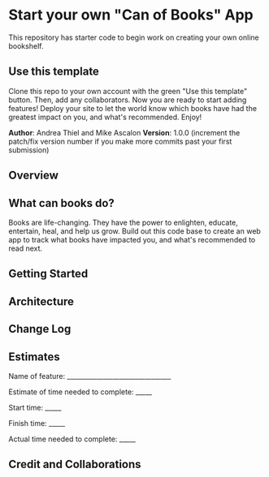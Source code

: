 # Start your own "Can of Books" App

This repository has starter code to begin work on creating your own online bookshelf.

## Use this template

Clone this repo to your own account with the green "Use this template" button. Then, add any collaborators. Now you are ready to start adding features! Deploy your site to let the world know which books have had the greatest impact on you, and what's recommended. Enjoy!

**Author**: Andrea Thiel and Mike Ascalon
**Version**: 1.0.0 (increment the patch/fix version number if you make more commits past your first submission)

## Overview
## What can books do?

Books are life-changing. They have the power to enlighten, educate, entertain, heal, and help us grow. Build out this code base to create an web app to track what books have impacted you, and what's recommended to read next.

## Getting Started
<!-- What are the steps that a user must take in order to build this app on their own machine and get it running? -->

## Architecture
<!-- Provide a detailed description of the application design. What technologies (languages, libraries, etc) you're using, and any other relevant design information. -->

## Change Log
<!-- Use this area to document the iterative changes made to your application as each feature is successfully implemented. Use time stamps. Here's an example:

01-01-2001 4:59pm - Application now has a fully-functional express server, with a GET route for the location resource. -->

## Estimates

Name of feature: ________________________________

Estimate of time needed to complete: _____

Start time: _____

Finish time: _____

Actual time needed to complete: _____

## Credit and Collaborations
<!-- Give credit (and a link) to other peo

-------Logistical------
What hours will you be available to communicate? 1-6 pst
What platform will you use to communicate Slack
How often will you take breaks? Every 2 check boxes on the trello board take 5-10 minute break
What is your plan if you start to fall behind? communicate and work off lab hours if need be.
------Cooperative-------
Make a list of each person’s strengths- Mike- keep grinding it out until its figured out. Andrea- commication
How can you best utilize these strengths in the development of your application? 
In what areas do you each want to develop greater strength?
Knowing that every person in your team needs to understand the code, how do you plan to approach the day-to-day development?
-------Conflict Resolution-------
What will your team do if one person is pulling all the weight while the other person is not contributing? Communication. always on the same page.
What will your team do if one person is taking over the project and not letting the other member contribute? communicate. Not about getting the work done, but contributing equally so we can both learn.
How will you approach each other and the challenge of building an application knowing that it is impossible for two people to be at the exact same place in understanding and skill level? Knowing and understanding where each other are technically.